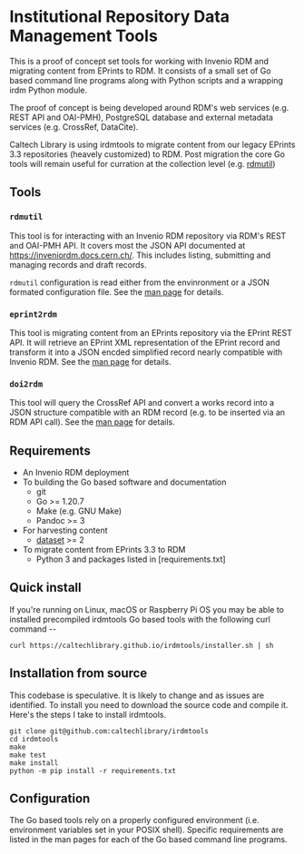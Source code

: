 
Institutional Repository Data Management Tools
==============================================

This is a proof of concept set tools for working with Invenio RDM
and migrating content from EPrints to RDM. It consists of a small
set of Go based command line programs along with Python scripts and a
wrapping irdm Python module.

The proof of concept is being developed around RDM's web services 
(e.g. REST API and OAI-PMH), PostgreSQL database and external metadata
services (e.g. CrossRef, DataCite). 

Caltech Library is using irdmtools to migrate content from our legacy
EPrints 3.3 repositories (heavely customized) to RDM. Post migration the
core Go tools will remain useful for curration at the collection level
(e.g. [rdmutil](rdmutil.1.md))

## Tools

### `rdmutil`

This tool is for interacting with an Invenio RDM repository via RDM's
REST and OAI-PMH API. It covers most the JSON API documented at <https://inveniordm.docs.cern.ch/>. This includes listing, submitting and managing records and draft records.

`rdmutil` configuration is read either from the envinronment or a JSON formated configuration file.  See the [man page](rdmutil.1.md) for details.

### `eprint2rdm`

This tool is migrating content from an EPrints repository via the EPrint REST API.  It will retrieve an EPrint XML representation of the EPrint record  and transform it into a JSON encded simplified record nearly compatible with Invenio RDM.  See the [man page](eprint2rdm.1.md) for details.

### `doi2rdm`

This tool will query the CrossRef API and convert a works record into a JSON structure compatible with an RDM record (e.g. to be inserted via an RDM API call).  See the [man page](eprint2rdm.1.md) for details.

## Requirements

- An Invenio RDM deployment
- To building the Go based software and documentation
    - git
    - Go >= 1.20.7
    - Make (e.g. GNU Make)
    - Pandoc >= 3
- For harvesting content
    - [dataset](https://github.com/caltechlibrary/dataset/) >= 2
- To migrate content from EPrints 3.3 to RDM
    - Python 3 and packages listed in [requirements.txt]

## Quick install

If you're running on Linux, macOS or Raspberry Pi OS you may be able to installed precompiled irdmtools Go based tools with the following curl command --

~~~
curl https://caltechlibrary.github.io/irdmtools/installer.sh | sh
~~~

## Installation from source

This codebase is speculative. It is likely to change and 
as issues are identified. To install you need to download
the source code and compile it.  Here's the steps I take to
install irdmtools.

~~~
git clone git@github.com:caltechlibrary/irdmtools
cd irdmtools
make
make test
make install
python -m pip install -r requirements.txt
~~~

## Configuration

The Go based tools rely on a properly configured environment (i.e.
environment variables set in your POSIX shell). Specific requirements
are listed in the man pages for each of the Go based command line
programs.


